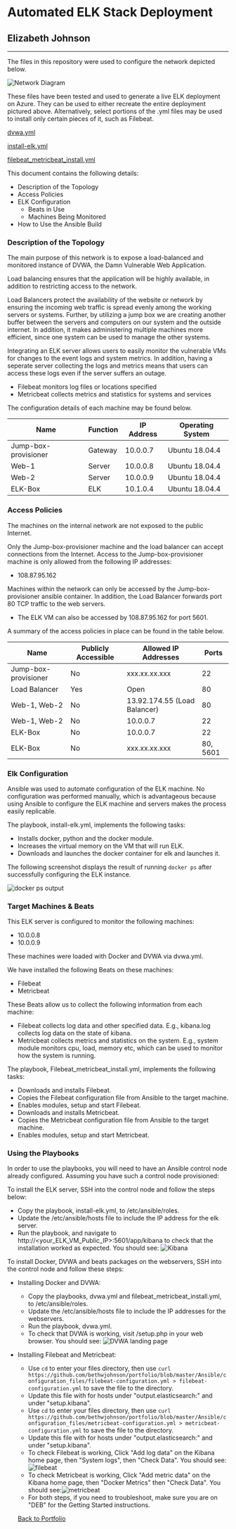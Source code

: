 # Automated ELK Stack Deployment
## Elizabeth Johnson
---

The files in this repository were used to configure the network depicted below.

![Network Diagram](Diagrams/EWJ_RT_diagram.png)

These files have been tested and used to generate a live ELK deployment on Azure. They can be used to either recreate the entire deployment pictured above. Alternatively, select portions of the .yml files may be used to install only certain pieces of it, such as Filebeat.

[dvwa.yml](Ansible/playbooks/dvwa.yml)

[install-elk.yml](Ansible/playbooks/install-elk.yml)

[filebeat_metricbeat_install.yml](Ansible/playbooks/Filebeat_metricbeat_install.yml)

This document contains the following details:
- Description of the Topology
- Access Policies
- ELK Configuration
  - Beats in Use
  - Machines Being Monitored
- How to Use the Ansible Build


### Description of the Topology

The main purpose of this network is to expose a load-balanced and monitored instance of DVWA, the Damn Vulnerable Web Application.

Load balancing ensures that the application will be highly available, in addition to restricting access to the network.

Load Balancers protect the availability of the website or network by ensuring the incoming web traffic is spread evenly among the working servers or systems.  Further, by utilizing a jump box we are creating another buffer between the servers and computers on our system and the outside internet.  In addition, it makes administering multiple machines more efficient, since one system can be used to manage the other systems.

Integrating an ELK server allows users to easily monitor the vulnerable VMs for changes to the event logs and system metrics.  In addition, having a seperate server collecting the logs and metrics means that users can access these logs even if the server suffers an outage.  
- Filebeat monitors log files or locations specified
- Metricbeat collects metrics and statistics for systems and services

The configuration details of each machine may be found below.

| Name                 | Function | IP Address | Operating System |
|----------------------|----------|------------|------------------|
| Jump-box-provisioner | Gateway  | 10.0.0.7   | Ubuntu 18.04.4   |
| Web-1                | Server   | 10.0.0.8   | Ubuntu 18.04.4   |
| Web-2                | Server   | 10.0.0.9   | Ubuntu 18.04.4   |
| ELK-Box              | ELK      | 10.1.0.4   | Ubuntu 18.04.4   |

### Access Policies

The machines on the internal network are not exposed to the public Internet. 

Only the Jump-box-provisioner machine and the load balancer can accept connections from the Internet. Access to the Jump-box-provisioner machine is only allowed from the following IP addresses: 
- 108.87.95.162

Machines within the network can only be accessed by the Jump-box-provisioner ansible container.  In addition, the Load Balancer forwards port 80 TCP traffic to the web servers.
- The ELK VM can also be accessed by 108.87.95.162 for port 5601.

A summary of the access policies in place can be found in the table below.

|   Name                  |   Publicly Accessible  |   Allowed IP Addresses          |   Ports     |
|-------------------------|------------------------|---------------------------------|-------------|
|   Jump-box-provisioner  |   No                   |   xxx.xx.xx.xxx                 |   22        |
|   Load Balancer         |   Yes                  |   Open                          |   80        |
|   Web-1, Web-2          |   No                   |   13.92.174.55 (Load Balancer)  |   80        |
|   Web-1, Web-2          |   No                   |   10.0.0.7                      |   22        |
|   ELK-Box               |   No                   |   10.0.0.7                      |   22        |
|   ELK-Box               |   No                   |   xxx.xx.xx.xxx                 |   80, 5601  |

### Elk Configuration

Ansible was used to automate configuration of the ELK machine. No configuration was performed manually, which is advantageous because using Ansible to configure the ELK machine and servers makes the process easily replicable.

The playbook, install-elk.yml, implements the following tasks:
- Installs docker, python and the docker module.
- Increases the virtual memory on the VM that will run ELK.
- Downloads and launches the docker container for elk and launches it.

The following screenshot displays the result of running `docker ps` after successfully configuring the ELK instance.

![docker ps output](Images/docker_ps_output.png)

### Target Machines & Beats

This ELK server is configured to monitor the following machines:
- 10.0.0.8
- 10.0.0.9

These machines were loaded with Docker and DVWA via dvwa.yml.

We have installed the following Beats on these machines:
- Filebeat
- Metricbeat

These Beats allow us to collect the following information from each machine:
- Filebeat collects log data and other specified data. E.g., kibana.log collects log data on the state of kibana.
- Metricbeat collects metrics and statistics on the system. E.g., system module monitors cpu, load, memory etc, which can be used to monitor how the system is running.

The playbook, Filebeat_metricbeat_install.yml, implements the following tasks:
- Downloads and installs Filebeat.
- Copies the Filebeat configuration file from Ansible to the target machine.
- Enables modules, setup and start Filebeat.
- Downloads and installs Metricbeat.
- Copies the Metricbeat configuration file from Ansible to the target machine.
- Enables modules, setup and start Metricbeat.

### Using the Playbooks

In order to use the playbooks, you will need to have an Ansible control node already configured. Assuming you have such a control node provisioned: 

To install the ELK server, SSH into the control node and follow the steps below:
- Copy the playbook, install-elk.yml, to /etc/ansible/roles.
- Update the /etc/ansible/hosts file to include the IP address for the elk server.
- Run the playbook, and navigate to http://<your_ELK_VM_Public_IP>:5601/app/kibana to check that the installation worked as expected. You should see: ![Kibana](Images/Kibana.png)

To install Docker, DVWA and beats packages on the webservers, SSH into the control node and follow these steps:
- Installing Docker and DVWA:
  - Copy the playbooks, dvwa.yml and filebeat_metricbeat_install.yml, to /etc/ansible/roles.
  - Update the /etc/ansible/hosts file to include the IP addresses for the webservers.
  - Run the playbook, dvwa.yml. 
  - To check that DVWA is working, visit <load balancer public IP>/setup.php in your web browser.  You should see: ![DVWA landing page](Images/dvwa.png)

- Installing Filebeat and Metricbeat:
  - Use `cd` to enter your files directory, then use `curl https://github.com/bethwjohnson/portfolio/blob/master/Ansible/configuration_files/filebeat-configuration.yml > filebeat-configuration.yml` to save the file to the directory.
  - Update this file with <elk server private IP address> for hosts under "output.elasticsearch:" and under "setup.kibana".
  - Use `cd` to enter your files directory, then use `curl https://github.com/bethwjohnson/portfolio/blob/master/Ansible/configuration_files/metricbeat-configuration.yml > metricbeat-configuration.yml` to save the file to the directory.
  - Update this file with <elk server private IP address> for hosts under "output.elasticsearch:" and under "setup.kibana".
  - To check Filebeat is working, Click "Add log data" on the Kibana home page, then "System logs", then "Check Data".  You should see:![filebeat](Images/filebeat.png)
  - To check Metricbeat is working, Click "Add metric data" on the Kibana home page, then "Docker Metrics" then "Check Data". You should see:![metricbeat](Images/metricbeat.png)
  - For both steps, if you need to troubleshoot, make sure you are on "DEB" for the Getting Started instructions.
  
  [Back to Portfolio](README.md)